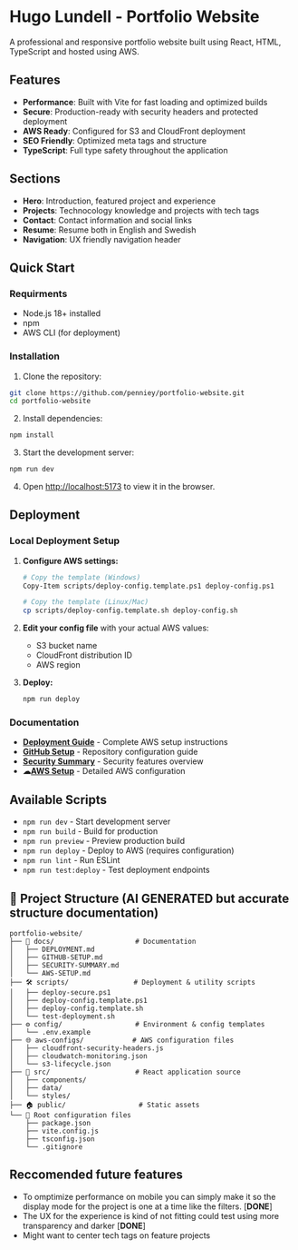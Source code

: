 # Hugo Lundell - Portfolio Website

A professional and responsive portfolio website built using React, HTML, TypeScript and hosted using AWS.

##  Features

- **Performance**: Built with Vite for fast loading and optimized builds
- **Secure**: Production-ready with security headers and protected deployment
- **AWS Ready**: Configured for S3 and CloudFront deployment
- **SEO Friendly**: Optimized meta tags and structure
- **TypeScript**: Full type safety throughout the application

## Sections

- **Hero**: Introduction, featured project and experience
- **Projects**: Technocology knowledge and projects with tech tags
- **Contact**: Contact information and social links
- **Resume**: Resume both in English and Swedish
- **Navigation**: UX friendly navigation header 

##  Quick Start

### Requirments
- Node.js 18+ installed
- npm 
- AWS CLI (for deployment)

### Installation

1. Clone the repository:
```bash
git clone https://github.com/penniey/portfolio-website.git
cd portfolio-website
```

2. Install dependencies:
```bash
npm install
```

3. Start the development server:
```bash
npm run dev
```

4. Open [http://localhost:5173](http://localhost:5173) to view it in the browser.

## Deployment

### Local Deployment Setup

1. **Configure AWS settings:**
   ```bash
   # Copy the template (Windows)
   Copy-Item scripts/deploy-config.template.ps1 deploy-config.ps1
   
   # Copy the template (Linux/Mac)
   cp scripts/deploy-config.template.sh deploy-config.sh
   ```

2. **Edit your config file** with your actual AWS values:
   - S3 bucket name
   - CloudFront distribution ID
   - AWS region

3. **Deploy:**
   ```bash
   npm run deploy
   ```

### Documentation

- **[Deployment Guide](docs/DEPLOYMENT.md)** - Complete AWS setup instructions
- **[GitHub Setup](docs/GITHUB-SETUP.md)** - Repository configuration guide
- **[Security Summary](docs/SECURITY-SUMMARY.md)** - Security features overview
- **☁[AWS Setup](docs/AWS-SETUP.md)** - Detailed AWS configuration

## Available Scripts

- `npm run dev` - Start development server
- `npm run build` - Build for production
- `npm run preview` - Preview production build
- `npm run deploy` - Deploy to AWS (requires configuration)
- `npm run lint` - Run ESLint
- `npm run test:deploy` - Test deployment endpoints

## 📁 Project Structure (AI GENERATED but accurate structure documentation)

```
portfolio-website/
├── 📝 docs/                    # Documentation
│   ├── DEPLOYMENT.md
│   ├── GITHUB-SETUP.md
│   ├── SECURITY-SUMMARY.md
│   └── AWS-SETUP.md
├── 🛠️ scripts/                # Deployment & utility scripts
│   ├── deploy-secure.ps1
│   ├── deploy-config.template.ps1
│   ├── deploy-config.template.sh
│   └── test-deployment.sh
├── ⚙️ config/                  # Environment & config templates
│   └── .env.example
├── 🌐 aws-configs/            # AWS configuration files
│   ├── cloudfront-security-headers.js
│   ├── cloudwatch-monitoring.json
│   └── s3-lifecycle.json
├── 🎨 src/                     # React application source
│   ├── components/
│   ├── data/
│   └── styles/
├── 🏠 public/                  # Static assets
└── 🔧 Root configuration files
    ├── package.json
    ├── vite.config.js
    ├── tsconfig.json
    └── .gitignore
```

## Reccomended future features
* To omptimize performance on mobile you can simply make it so the display mode for the project is one at a time like the filters. [**DONE**]
* The UX for the experience is kind of not fitting could test using more transparency and darker [**DONE**]
* Might want to center tech tags on feature projects

